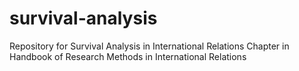 # survival-analysis
Repository for Survival Analysis in International Relations Chapter in Handbook of Research Methods in International Relations
